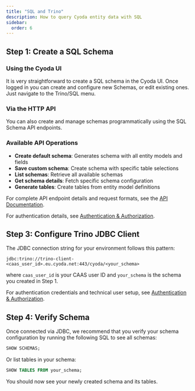 ```yaml
---
title: "SQL and Trino"
description: How to query Cyoda entity data with SQL
sidebar:
  order: 6
---
```


## Step 1: Create a SQL Schema

### Using the Cyoda UI

It is very straightforward to create a SQL schema in the Cyoda UI. Once logged in you can 
create and configure new Schemas, or edit existing ones. Just navigate to the Trino/SQL menu.

### Via the HTTP API

You can also create and manage schemas programmatically using the SQL Schema API endpoints.

### Available API Operations

- **Create default schema**: Generates schema with all entity models and fields
- **Save custom schema**: Create schema with specific table selections
- **List schemas**: Retrieve all available schemas
- **Get schema details**: Fetch specific schema configuration
- **Generate tables**: Create tables from entity model definitions

For complete API endpoint details and request formats, see the [API Documentation](#api).

For authentication details, see [Authentication & Authorization](/guides/authentication-authorization/).

## Step 3: Configure Trino JDBC Client

The JDBC connection string for your environment follows this pattern:
```
jdbc:trino://trino-client-<caas_user_id>.eu.cyoda.net:443/cyoda/<your_schema>
```
where `caas_user_id` is your CAAS user ID and `your_schema` is the schema you created in Step 1.

For authentication credentials and technical user setup, see [Authentication & Authorization](/guides/authentication-authorization#technical-user-creation).

## Step 4: Verify Schema

Once connected via JDBC, we recommend that you verify your schema configuration by running the following SQL to see all schemas:

```sql
SHOW SCHEMAS;
```

Or list tables in your schema:

```sql
SHOW TABLES FROM your_schema;
```

You should now see your newly created schema and its tables.